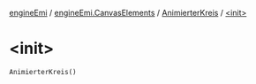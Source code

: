 [engineEmi](../../index.md) / [engineEmi.CanvasElements](../index.md) / [AnimierterKreis](index.md) / [&lt;init&gt;](./-init-.md)

# &lt;init&gt;

`AnimierterKreis()`